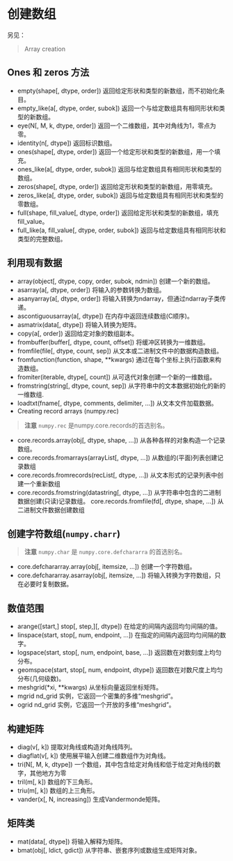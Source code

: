 # 创建数组

另见：

> Array creation

## Ones 和 zeros 方法

- empty(shape[, dtype, order])	返回给定形状和类型的新数组，而不初始化条目。
- empty_like(a[, dtype, order, subok])	返回一个与给定数组具有相同形状和类型的新数组。
- eye(N[, M, k, dtype, order])	返回一个二维数组，其中对角线为1，零点为零。
- identity(n[, dtype])	返回标识数组。
- ones(shape[, dtype, order])	返回一个给定形状和类型的新数组，用一个填充。
- ones_like(a[, dtype, order, subok])	返回与给定数组具有相同形状和类型的数组。
- zeros(shape[, dtype, order])	返回给定形状和类型的新数组，用零填充。
- zeros_like(a[, dtype, order, subok])	返回与给定数组具有相同形状和类型的零数组。
- full(shape, fill_value[, dtype, order])	返回给定形状和类型的新数组，填充fill_value。
- full_like(a, fill_value[, dtype, order, subok])	返回与给定数组具有相同形状和类型的完整数组。

## 利用现有数据

- array(object[, dtype, copy, order, subok, ndmin])	创建一个新的数组。
- asarray(a[, dtype, order])	将输入的参数转换为数组。
- asanyarray(a[, dtype, order])	将输入转换为ndarray，但通过ndarray子类传递。
- ascontiguousarray(a[, dtype])	在内存中返回连续数组(C顺序)。
- asmatrix(data[, dtype])	将输入转换为矩阵。
- copy(a[, order])	返回给定对象的数组副本。
- frombuffer(buffer[, dtype, count, offset])	将缓冲区转换为一维数组。
- fromfile(file[, dtype, count, sep])	从文本或二进制文件中的数据构造数组。
- fromfunction(function, shape, **kwargs)	通过在每个坐标上执行函数来构造数组。
- fromiter(iterable, dtype[, count])	从可迭代对象创建一个新的一维数组。
- fromstring(string[, dtype, count, sep])	从字符串中的文本数据初始化的新的一维数组.
- loadtxt(fname[, dtype, comments, delimiter, …])	从文本文件加载数据。
- Creating record arrays (numpy.rec)

> **注意**
> ``numpy.rec`` 是numpy.core.records的首选别名。

- core.records.array(obj[, dtype, shape, …])	从各种各样的对象构造一个记录数组。
- core.records.fromarrays(arrayList[, dtype, …])	从数组的(平面)列表创建记录数组
- core.records.fromrecords(recList[, dtype, …])	 从文本形式的记录列表中创建一个重新数组
- core.records.fromstring(datastring[, dtype, …])	从字符串中包含的二进制数据创建(只读)记录数组。
core.records.fromfile(fd[, dtype, shape, …])	从二进制文件数据创建数组

## 创建字符数组(``numpy.charr``)

> **注意**
> ``numpy.char`` 是 ``numpy.core.defchararra`` 的首选别名。

- core.defchararray.array(obj[, itemsize, …])	创建一个字符数组。
- core.defchararray.asarray(obj[, itemsize, …])	将输入转换为字符数组，只在必要时复制数据。

## 数值范围

- arange([start,] stop[, step,][, dtype])	在给定的间隔内返回均匀间隔的值。
- linspace(start, stop[, num, endpoint, …])	在指定的间隔内返回均匀间隔的数字。
- logspace(start, stop[, num, endpoint, base, …])	返回数在对数刻度上均匀分布。
- geomspace(start, stop[, num, endpoint, dtype])	返回数在对数尺度上均匀分布(几何级数)。
- meshgrid(*xi, **kwargs)	从坐标向量返回坐标矩阵。
- mgrid nd_grid 实例，它返回一个密集的多维“meshgrid”。
- ogrid nd_grid 实例，它返回一个开放的多维“meshgrid”。

## 构建矩阵

- diag(v[, k])	提取对角线或构造对角线阵列。
- diagflat(v[, k])	使用展平输入创建二维数组作为对角线。
- tri(N[, M, k, dtype])	一个数组，其中包含给定对角线和低于给定对角线的数字，其他地方为零
- tril(m[, k])	数组的下三角形。
- triu(m[, k])	数组的上三角形。
- vander(x[, N, increasing])	生成Vandermonde矩阵。

## 矩阵类

- mat(data[, dtype])	将输入解释为矩阵。
- bmat(obj[, ldict, gdict])	 从字符串、嵌套序列或数组生成矩阵对象。